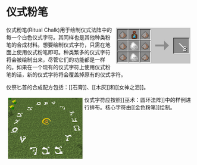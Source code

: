 # 仪式粉笔
  
<div style="width:500px;">  
   <img src="/images/Items/chalkritual.png" align="right" width="200" hspace="5" vspace="5" />  
   <p>仪式粉笔(Ritual Chalk)用于绘制仪式法阵中的每一个白色仪式字符。其同样也是其他种类粉笔的合成材料。想要绘制仪式字符，只需在地面上使用仪式粉笔即可。种类繁多的仪式字符将会被绘制出来，尽管它们的功能都是一样的。如果在一个现有的仪式字符上使用仪式粉笔的话，新的仪式字符将会覆盖掉原有的仪式字符。</p>
   <p>仪祭匕首的合成配方包括：[[石膏]]、[[木灰]]和[[女神之泪]]。</p>
   <img src="/images/Items/circle1.png" align="left" width="200" hspace="5" vspace="5" />  
   <p>仪式字符应按照[[巫术：圆环法阵]]中的样例进行排布。核心字符由[[金色粉笔]]绘制。</p>
</div>

